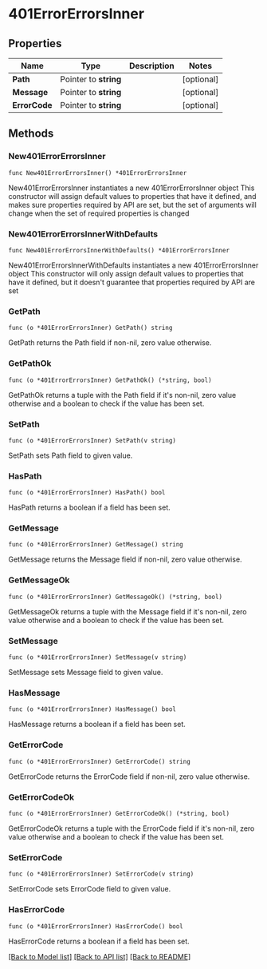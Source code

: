 # 401ErrorErrorsInner

## Properties

Name | Type | Description | Notes
------------ | ------------- | ------------- | -------------
**Path** | Pointer to **string** |  | [optional] 
**Message** | Pointer to **string** |  | [optional] 
**ErrorCode** | Pointer to **string** |  | [optional] 

## Methods

### New401ErrorErrorsInner

`func New401ErrorErrorsInner() *401ErrorErrorsInner`

New401ErrorErrorsInner instantiates a new 401ErrorErrorsInner object
This constructor will assign default values to properties that have it defined,
and makes sure properties required by API are set, but the set of arguments
will change when the set of required properties is changed

### New401ErrorErrorsInnerWithDefaults

`func New401ErrorErrorsInnerWithDefaults() *401ErrorErrorsInner`

New401ErrorErrorsInnerWithDefaults instantiates a new 401ErrorErrorsInner object
This constructor will only assign default values to properties that have it defined,
but it doesn't guarantee that properties required by API are set

### GetPath

`func (o *401ErrorErrorsInner) GetPath() string`

GetPath returns the Path field if non-nil, zero value otherwise.

### GetPathOk

`func (o *401ErrorErrorsInner) GetPathOk() (*string, bool)`

GetPathOk returns a tuple with the Path field if it's non-nil, zero value otherwise
and a boolean to check if the value has been set.

### SetPath

`func (o *401ErrorErrorsInner) SetPath(v string)`

SetPath sets Path field to given value.

### HasPath

`func (o *401ErrorErrorsInner) HasPath() bool`

HasPath returns a boolean if a field has been set.

### GetMessage

`func (o *401ErrorErrorsInner) GetMessage() string`

GetMessage returns the Message field if non-nil, zero value otherwise.

### GetMessageOk

`func (o *401ErrorErrorsInner) GetMessageOk() (*string, bool)`

GetMessageOk returns a tuple with the Message field if it's non-nil, zero value otherwise
and a boolean to check if the value has been set.

### SetMessage

`func (o *401ErrorErrorsInner) SetMessage(v string)`

SetMessage sets Message field to given value.

### HasMessage

`func (o *401ErrorErrorsInner) HasMessage() bool`

HasMessage returns a boolean if a field has been set.

### GetErrorCode

`func (o *401ErrorErrorsInner) GetErrorCode() string`

GetErrorCode returns the ErrorCode field if non-nil, zero value otherwise.

### GetErrorCodeOk

`func (o *401ErrorErrorsInner) GetErrorCodeOk() (*string, bool)`

GetErrorCodeOk returns a tuple with the ErrorCode field if it's non-nil, zero value otherwise
and a boolean to check if the value has been set.

### SetErrorCode

`func (o *401ErrorErrorsInner) SetErrorCode(v string)`

SetErrorCode sets ErrorCode field to given value.

### HasErrorCode

`func (o *401ErrorErrorsInner) HasErrorCode() bool`

HasErrorCode returns a boolean if a field has been set.


[[Back to Model list]](../README.md#documentation-for-models) [[Back to API list]](../README.md#documentation-for-api-endpoints) [[Back to README]](../README.md)


